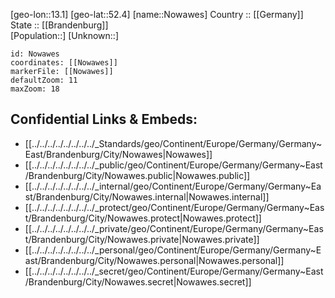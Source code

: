 ﻿---
location: [52.4,13.1] 
mapzoom: [7,12] 
mapmarker: city 
type: City
tags:
- geo/City


SpocWebEntityId: 32977
isDeleted: false
confidential: public

---
[geo-lon::13.1] 
[geo-lat::52.4] 
[name::Nowawes] 
Country :: [[Germany]]  
State :: [[Brandenburg]]  
[Population::] 
[Unknown::] 


```leaflet
id: Nowawes
coordinates: [[Nowawes]] 
markerFile: [[Nowawes]] 
defaultZoom: 11 
maxZoom: 18
```


## Confidential Links & Embeds: 
- [[../../../../../../../../_Standards/geo/Continent/Europe/Germany/Germany~East/Brandenburg/City/Nowawes|Nowawes]] 
- [[../../../../../../../../_public/geo/Continent/Europe/Germany/Germany~East/Brandenburg/City/Nowawes.public|Nowawes.public]] 
- [[../../../../../../../../_internal/geo/Continent/Europe/Germany/Germany~East/Brandenburg/City/Nowawes.internal|Nowawes.internal]] 
- [[../../../../../../../../_protect/geo/Continent/Europe/Germany/Germany~East/Brandenburg/City/Nowawes.protect|Nowawes.protect]] 
- [[../../../../../../../../_private/geo/Continent/Europe/Germany/Germany~East/Brandenburg/City/Nowawes.private|Nowawes.private]] 
- [[../../../../../../../../_personal/geo/Continent/Europe/Germany/Germany~East/Brandenburg/City/Nowawes.personal|Nowawes.personal]] 
- [[../../../../../../../../_secret/geo/Continent/Europe/Germany/Germany~East/Brandenburg/City/Nowawes.secret|Nowawes.secret]] 

